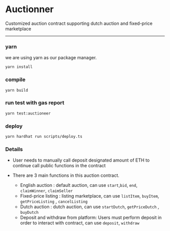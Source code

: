 # Auctionner

Customized auction contract supporting dutch auction and fixed-price marketplace

--- 

### yarn

we are using yarn as our package manager.

```shell
yarn install
```

### compile 

```shell
yarn build
```

### run test with gas report

```shell
yarn test:auctioneer
```

### deploy

```shell
yarn hardhat run scripts/deploy.ts
```

### Details

 - User needs to manually call deposit designated amount of ETH to continue call public functions in the contract
 
 - There are 3 main functions in this auction contract.
   * English auction : default auction, can use `start`,`bid`, `end`, `claimWinner`, `claimSeller`
   * Fixed-price listing : listing marketplace, can use `listItem`, `buyItem`, `getPriceListing` , `cancelListing`
   * Dutch auction : dutch auction, can use `startDutch`, `getPriceDutch` , `buyDutch`
   * Deposit and withdraw from platform: Users must perform deposit in order to interact with contract, can use `deposit`, `withdraw` 


